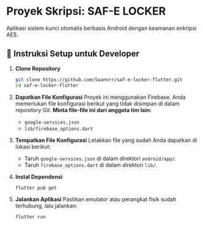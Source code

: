 # Proyek Skripsi: SAF-E LOCKER

Aplikasi sistem kunci otomatis berbasis Android dengan keamanan enkripsi AES.

## 🚀 Instruksi Setup untuk Developer

1.  **Clone Repository**

    ```bash
    git clone https://github.com/Saannrr/saf-e-locker-flutter.git
    cd saf-e-locker-flutter
    ```

2.  **Dapatkan File Konfigurasi**
    Proyek ini menggunakan Firebase. Anda memerlukan file konfigurasi berikut yang tidak disimpan di dalam repository Git. **Minta file-file ini dari anggota tim lain:**

    - `google-services.json`
    - `lib/firebase_options.dart`

3.  **Tempatkan File Konfigurasi**
    Letakkan file yang sudah Anda dapatkan di lokasi berikut:

    - Taruh `google-services.json` di dalam direktori `android/app/`.
    - Taruh `firebase_options.dart` di dalam direktori `lib/`.

4.  **Instal Dependensi**

    ```bash
    flutter pub get
    ```

5.  **Jalankan Aplikasi**
    Pastikan emulator atau perangkat fisik sudah terhubung, lalu jalankan:
    ```bash
    flutter run
    ```
